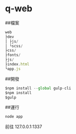 # q-web

##檔案

```js
web
├dev
│ ├js/
│ └scss/
├css/
├fonts/
├js/
├index.html
└app.js

```

##開發

```js
$npm install --global gulp-cli
$npm install
$gulp

```
##運行

```js
node app
```
前往 127.0.0.1:1337